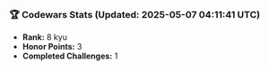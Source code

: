 ### 🏆 Codewars Stats (Updated: 2025-05-07 04:11:41 UTC)

- **Rank:** 8 kyu
- **Honor Points:** 3
- **Completed Challenges:** 1
